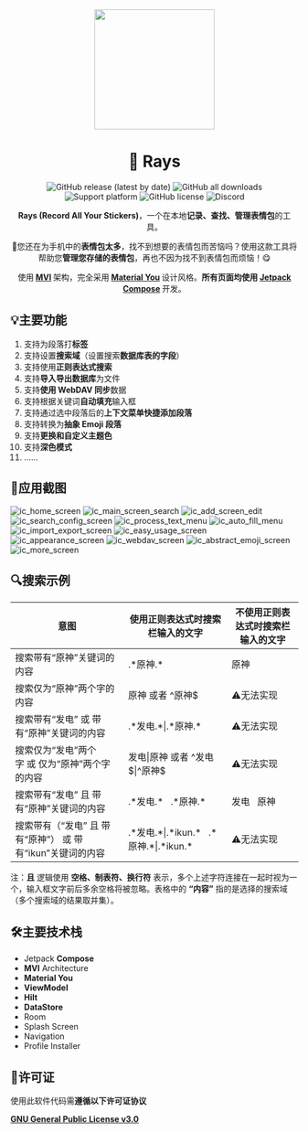 <div align="center">
    <div>
        <img src="image/Raca.svg" style="height: 210px"/>
    </div>
    <h1>🤗 Rays</h1>
    <p>
        <a href="https://github.com/SkyD666/Raca-Android/releases/latest" style="text-decoration:none">
            <img src="https://img.shields.io/github/v/release/SkyD666/Raca-Android?display_name=release&style=for-the-badge" alt="GitHub release (latest by date)"/>
        </a>
        <a href="https://github.com/SkyD666/Raca-Android/releases/latest" style="text-decoration:none" >
            <img src="https://img.shields.io/github/downloads/SkyD666/Raca-Android/total?style=for-the-badge" alt="GitHub all downloads"/>
        </a>
        <a href="https://www.android.com/versions/nougat-7-0" style="text-decoration:none" >
            <img src="https://img.shields.io/badge/Android 7.0+-brightgreen?style=for-the-badge&logo=android&logoColor=white" alt="Support platform"/>
        </a>
        <a href="https://github.com/SkyD666/Raca-Android/blob/master/LICENSE" style="text-decoration:none" >
            <img src="https://img.shields.io/github/license/SkyD666/Raca-Android?style=for-the-badge" alt="GitHub license"/>
        </a>
        <a href="https://discord.gg/pEWEjeJTa3" style="text-decoration:none" >
            <img src="https://img.shields.io/discord/982522006819991622?color=5865F2&label=Discord&logo=discord&logoColor=white&style=for-the-badge" alt="Discord"/>
        </a>
	</p>
    <p>
        <b>Rays (Record All Your Stickers)</b>，一个在本地<b>记录、查找、管理表情包</b>的工具。
    </p>
    <p>
        🤗您还在为手机中的<b>表情包太多</b>，找不到想要的表情包而苦恼吗？使用这款工具将帮助您<b>管理您存储的表情包</b>，再也不因为找不到表情包而烦恼！😋
    </p>
    <p>
        使用<b> <a href="https://developer.android.com/topic/architecture#recommended-app-arch">MVI</a> </b>架构，完全采用<b> <a href="https://m3.material.io/">Material You</a> </b>设计风格。<b>所有页面均使用 <a href="https://developer.android.com/jetpack/compose">Jetpack Compose</a> </b>开发。
    </p>
</div>



## 💡主要功能

1. 支持为段落打**标签**
2. 支持设置**搜索域**（设置搜索**数据库表的字段**）
3. 支持使用**正则表达式搜索**
4. 支持**导入导出数据库**为文件
5. 支持**使用 WebDAV 同步**数据
6. 支持根据关键词**自动填充**输入框
7. 支持通过选中段落后的**上下文菜单快捷添加段落**
8. 支持转换为**抽象 Emoji 段落**
9. 支持**更换和自定义主题色**
10. 支持**深色模式**
11. ......

## 🤩应用截图
![ic_home_screen](image/ic_home_screen.jpg) ![ic_main_screen_search](image/ic_main_screen_search.jpg)
![ic_add_screen_edit](image/ic_add_screen_edit.jpg) ![ic_search_config_screen](image/ic_search_config_screen.jpg)
![ic_process_text_menu](image/ic_process_text_menu.jpg) ![ic_auto_fill_menu](image/ic_auto_fill_menu.jpg)
![ic_import_export_screen](image/ic_import_export_screen.jpg) ![ic_easy_usage_screen](image/ic_easy_usage_screen.jpg)
![ic_appearance_screen](image/ic_appearance_screen.jpg) ![ic_webdav_screen](image/ic_webdav_screen.jpg)
![ic_abstract_emoji_screen](image/ic_abstract_emoji_screen.jpg) ![ic_more_screen](image/ic_more_screen.jpg)

## 🔍搜索示例

<table>
<thead>
  <tr>
    <th>意图</th>
    <th>使用正则表达式时搜索栏输入的文字</th>
    <th>不使用正则表达式时搜索栏输入的文字</th>
  </tr>
</thead>
<tbody>
  <tr>
    <td>搜索带有“原神”关键词的内容</td>
    <td>.*原神.*</td>
    <td>原神</td>
  </tr>
  <tr>
    <td>搜索仅为“原神”两个字的内容</td>
    <td>原神&nbsp;或者&nbsp;^原神$</td>
    <td>⚠️无法实现</td>
  </tr>
  <tr>
    <td>搜索带有“发电”&nbsp;或&nbsp;带有“原神”关键词的内容</td>
    <td>.*发电.*|.*原神.*</td>
    <td>⚠️无法实现</td>
  </tr>
  <tr>
    <td>搜索仅为“发电”两个字&nbsp;或&nbsp;仅为“原神”两个字的内容</td>
    <td>发电|原神&nbsp;或者&nbsp;^发电$|^原神$</td>
    <td>⚠️无法实现</td>
  </tr>
  <tr>
    <td>搜索带有“发电”&nbsp;且&nbsp;带有“原神”关键词的内容</td>
    <td>.*发电.*&nbsp;&nbsp;&nbsp;.*原神.*</td>
    <td>发电&nbsp;&nbsp;&nbsp;原神</td>
  </tr>
  <tr>
    <td>搜索带有（“发电”&nbsp;且&nbsp;带有“原神”）&nbsp;或&nbsp;带有“ikun”关键词的内容</td>
    <td>.*发电.*|.*ikun.*&nbsp;&nbsp;&nbsp;.*原神.*|.*ikun.*</td>
    <td>⚠️无法实现</td>
  </tr>
</tbody>
</table>

注：**且** 逻辑使用 **空格、制表符、换行符** 表示，多个上述字符连接在一起时视为一个，输入框文字前后多余空格将被忽略。表格中的 **“内容”** 指的是选择的搜索域（多个搜索域的结果取并集）。

## 🛠主要技术栈

- Jetpack **Compose**
- **MVI** Architecture
- **Material You**
- **ViewModel**
- **Hilt**
- **DataStore**
- Room
- Splash Screen
- Navigation
- Profile Installer

## 📃许可证

使用此软件代码需**遵循以下许可证协议**

[**GNU General Public License v3.0**](LICENSE)
